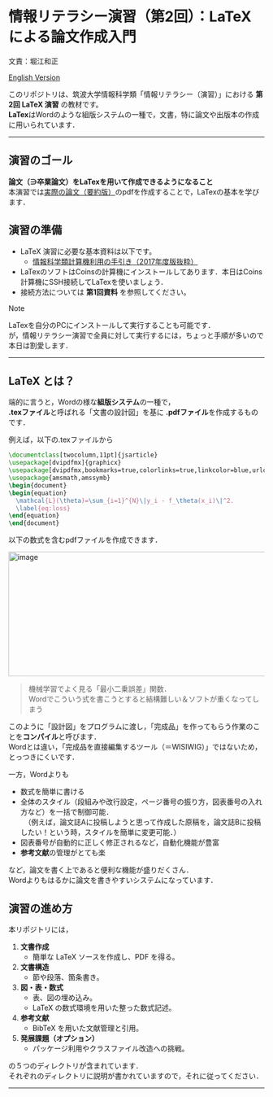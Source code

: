 # 情報リテラシー演習（第2回）：LaTeXによる論文作成入門
文責：堀江和正

[English Version](README_en.md)

このリポジトリは、筑波大学情報科学類「情報リテラシー（演習）」における **第2回 LaTeX 演習** の教材です。  
**LaTex**はWordのような組版システムの一種で，文書，特に論文や出版本の作成に用いられています．

---

## 演習のゴール

**論文（∋卒業論文）をLaTexを用いて作成できるようになること**  
本演習では[実際の論文（要約版）](main.pdf)のpdfを作成することで，LaTexの基本を学びます．


## 演習の準備
- LaTeX 演習に必要な基本資料は以下です。  
  - [情報科学類計算機利用の手引き（2017年度版抜粋）](./tebiki2017.pdf)
- LaTexのソフトはCoinsの計算機にインストールしてあります．本日はCoins計算機にSSH接続してLaTexを使いましょう．
- 接続方法については **第1回資料** を参照してください。

>[!Note]
>LaTexを自分のPCにインストールして実行することも可能です．  
>が，情報リテラシー演習で全員に対して実行するには，ちょっと手順が多いので本日は割愛します．

---

## LaTeX とは？

端的に言うと，Wordの様な**組版システム**の一種で，  
**.texファイル**と呼ばれる「文書の設計図」を基に
**.pdfファイル**を作成するものです．


例えば，以下の.texファイルから
```tex
\documentclass[twocolumn,11pt]{jsarticle}
\usepackage[dvipdfmx]{graphicx}
\usepackage[dvipdfmx,bookmarks=true,colorlinks=true,linkcolor=blue,urlcolor=blue,citecolor=blue]{hyperref}
\usepackage{amsmath,amssymb}
\begin{document}
\begin{equation}
  \mathcal{L}(\theta)=\sum_{i=1}^{N}\|y_i - f_\theta(x_i)\|^2.
  \label{eq:loss}
\end{equation}
\end{document}
```
以下の数式を含むpdfファイルを作成できます．

<img width="1210" height="245" alt="image" src="https://github.com/user-attachments/assets/8b52a2d7-5fde-425b-a645-86bd182ae3a7" />

> 機械学習でよく見る「最小二乗誤差」関数．  
> Wordでこういう式を書こうとすると結構難しい＆ソフトが重くなってしまう

このように「設計図」をプログラムに渡し，「完成品」を作ってもらう作業のことを**コンパイル**と呼びます．  
Wordとは違い，「完成品を直接編集するツール（＝WISIWIG）」ではないため，とっつきにくいです．  

一方，Wordよりも

- 数式を簡単に書ける
- 全体のスタイル（段組みや改行設定，ページ番号の振り方，図表番号の入れ方など）を一括で制御可能．  
　（例えば，論文誌Aに投稿しようと思って作成した原稿を，論文誌Bに投稿したい！という時，スタイルを簡単に変更可能．）
- 図表番号が自動的に正しく修正されるなど，自動化機能が豊富
- **参考文献**の管理がとても楽

など，論文を書く上であると便利な機能が盛りだくさん．  
Wordよりもはるかに論文を書きやすいシステムになっています．


## 演習の進め方

本リポジトリには，

1. **文書作成**  
   - 簡単な LaTeX ソースを作成し、PDF を得る。
2. **文書構造**  
   - 節や段落、箇条書き。
3. **図・表・数式**
   - 表、図の埋め込み。
   - LaTeX の数式環境を用いた整った数式記述。
4. **参考文献**  
   - BibTeX を用いた文献管理と引用。
5. **発展課題（オプション）**  
   - パッケージ利用やクラスファイル改造への挑戦。

の５つのディレクトリが含まれています．  
それぞれのディレクトリに説明が書かれていますので，それに従ってください．

---
